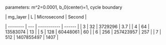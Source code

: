 parameters: m^2=0.0001, b_0(center)=1, cycle boundary

| mg_layer | L   | Microsecond | Second |

| -------- | --- | ----------- | ------ |
| 3        | 32  | 3729296     | 3.7    |
| 4        | 64  | 13583074    | 13     |
| 5        | 128 | 60448061    | 60     |
| 6        | 256 | 257423957   | 257    |
| 7        | 512 | 1407855497  | 1407   |